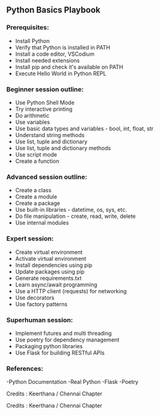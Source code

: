 ## Python Basics Playbook

### Prerequisites:

- Install Python
- Verify that Python is installed in PATH
- Install a code editor, VSCodium
- Install needed extensions
- Install pip and check it's available on PATH
- Execute Hello World in Python REPL

### Beginner session outline:

- Use Python Shell Mode
- Try interactive printing
- Do arithmetic
- Use variables
- Use basic data types and variables - bool, int, float, str
- Understand string methods
- Use list, tuple and dictionary
- Use list, tuple and dictionary methods
- Use script mode
- Create a function

### Advanced session outline:

- Create a class
- Create a module
- Create a package
- Use built-in libraries - datetime, os, sys, etc.
- Do file manipulation - create, read, write, delete
- Use internal modules

### Expert session: 

- Create virtual environment
- Activate virtual environment
- Install dependencies using pip
- Update packages using pip
- Generate requirements.txt
- Learn async/await programming
- Use a HTTP client (requests) for networking
- Use decorators
- Use factory patterns


### Superhuman session:

- Implement futures and multi threading
- Use poetry for dependency management
- Packaging python libraries
- Use Flask for building RESTful APIs

### References:

-Python Documentation
-Real Python
-Flask
-Poetry

Credits : Keerthana / Chennai Chapter

Credits : Keerthana / Chennai Chapter
